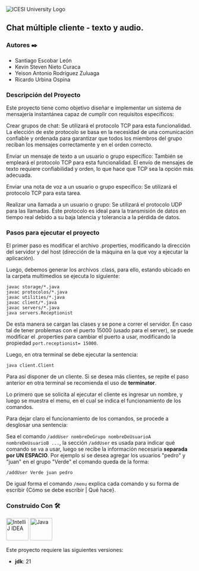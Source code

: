 ![ICESI University Logo](https://www.icesi.edu.co/launiversidad/images/La_universidad/logo_icesi.png)

## Chat múltiple cliente - texto y audio.

### **Autores** ✒️

- Santiago Escobar León
- Kevin Steven Nieto Curaca
- Yeison Antonio Rodríguez Zuluaga
- Ricardo Urbina Ospina

### **Descripción del Proyecto**

Este proyecto tiene como objetivo diseñar e implementar un sistema de mensajería instantánea capaz de cumplir con requisitos específicos:

Crear grupos de chat: Se utilizará el protocolo TCP para esta funcionalidad. La elección de este protocolo se basa en la necesidad de una comunicación confiable y ordenada para garantizar que todos los miembros del grupo reciban los mensajes correctamente y en el orden correcto.

Enviar un mensaje de texto a un usuario o grupo específico: También se empleará el protocolo TCP para esta funcionalidad. El envío de mensajes de texto requiere confiabilidad y orden, lo que hace que TCP sea la opción más adecuada.

Enviar una nota de voz a un usuario o grupo específico: Se utilizará el protocolo TCP para esta tarea.

Realizar una llamada a un usuario o grupo: Se utilizará el protocolo UDP para las llamadas. Este protocolo es ideal para la transmisión de datos en tiempo real debido a su baja latencia y tolerancia a la pérdida de datos.


### **Pasos para ejecutar el proyecto**

El primer paso es modificar el archivo .properties, modificando la dirección del servidor y del host (dirección de la máquina en la que voy a ejecutar la aplicación).

Luego, debemos generar los archivos .class, para ello, estando ubicado en la carpeta
multimedios se ejecuta lo siguiente:

```
javac storage/*.java
javac protocolos/*.java
javac utilities/*.java
javac client/*.java
javac servers/*.java
java servers.Receptionist
```

De esta manera se cargan las clases y se pone a correr el servidor. En caso tal de tener problemas
con el puerto 15000 (usado para el server),  se puede modificar el .properties para cambiar el puerto
a usar, modificando la propiedad ```port.receptionist= 15000```.

Luego, en otra terminal se debe ejecutar la sentencia:

```
java client.Client
```

Para así disponer de un cliente. Si se desea más clientes, se repite el paso anterior en otra terminal
se recomienda el uso de **terminator**.

Lo primero que se solicita al ejecutar el cliente es ingresar un nombre, y luego se muestra el menu,
en el cual se indica el funcionamiento de los comandos.

Para dejar claro el funcionamiento de los comandos, se procede a desglosar una sentencia:

Sea el comando ```/addUser nombreDeGrupo nombreDeUsuarioA nombreDeUsuarioB ...```, la sección ```/addUser```
es usada para indicar qué comando se va a usar, luego se recibe la información necesaria **separada por
UN ESPACIO**. Por ejemplo si se desea agregar los usuarios "pedro" y "juan" en el grupo "Verde" el comando
queda de la forma:

```
/addUser Verde juan pedro
```

De igual forma el comando ```/menu``` explica cada comando y su forma de escribir {Cómo se debe escribir | Qué hace}.


### **Construido Con** 🛠️

<div style="text-align: left">
    <p>
        <a href="https://www.jetbrains.com/idea/" target="_blank"> <img alt="IntelliJ IDEA" src="https://cdn.svgporn.com/logos/intellij-idea.svg" height="60" width = "60"></a>
        <a href="https://www.java.com/" target="_blank"> <img alt="Java" src="https://cdn.svgporn.com/logos/java.svg" height="60" width = "60"></a>
    </p>
</div>

Este proyecto requiere las siguientes versiones:

- **jdk**: 21
